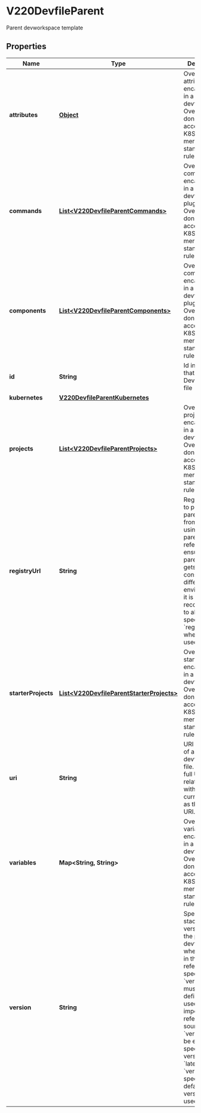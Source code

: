 

# V220DevfileParent

Parent devworkspace template
## Properties

Name | Type | Description | Notes
------------ | ------------- | ------------- | -------------
**attributes** | [**Object**](.md) | Overrides of attributes encapsulated in a parent devfile. Overriding is done according to K8S strategic merge patch standard rules. |  [optional]
**commands** | [**List&lt;V220DevfileParentCommands&gt;**](V220DevfileParentCommands.md) | Overrides of commands encapsulated in a parent devfile or a plugin. Overriding is done according to K8S strategic merge patch standard rules. |  [optional]
**components** | [**List&lt;V220DevfileParentComponents&gt;**](V220DevfileParentComponents.md) | Overrides of components encapsulated in a parent devfile or a plugin. Overriding is done according to K8S strategic merge patch standard rules. |  [optional]
**id** | **String** | Id in a registry that contains a Devfile yaml file |  [optional]
**kubernetes** | [**V220DevfileParentKubernetes**](V220DevfileParentKubernetes.md) |  |  [optional]
**projects** | [**List&lt;V220DevfileParentProjects&gt;**](V220DevfileParentProjects.md) | Overrides of projects encapsulated in a parent devfile. Overriding is done according to K8S strategic merge patch standard rules. |  [optional]
**registryUrl** | **String** | Registry URL to pull the parent devfile from when using id in the parent reference. To ensure the parent devfile gets resolved consistently in different environments, it is recommended to always specify the &#x60;registryUrl&#x60; when &#x60;id&#x60; is used. |  [optional]
**starterProjects** | [**List&lt;V220DevfileParentStarterProjects&gt;**](V220DevfileParentStarterProjects.md) | Overrides of starterProjects encapsulated in a parent devfile. Overriding is done according to K8S strategic merge patch standard rules. |  [optional]
**uri** | **String** | URI Reference of a parent devfile YAML file. It can be a full URL or a relative URI with the current devfile as the base URI. |  [optional]
**variables** | **Map&lt;String, String&gt;** | Overrides of variables encapsulated in a parent devfile. Overriding is done according to K8S strategic merge patch standard rules. |  [optional]
**version** | **String** | Specific stack/sample version to pull the parent devfile from, when using id in the parent reference. To specify &#x60;version&#x60;, &#x60;id&#x60; must be defined and used as the import reference source. &#x60;version&#x60; can be either a specific stack version, or &#x60;latest&#x60;. If no &#x60;version&#x60; specified, default version will be used. |  [optional]




